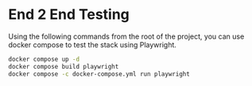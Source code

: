 # End 2 End Testing

Using the following commands from the root of the project, you can use docker compose to test the stack using Playwright.
``` sh
docker compose up -d
docker compose build playwright
docker compose -c docker-compose.yml run playwright
```

